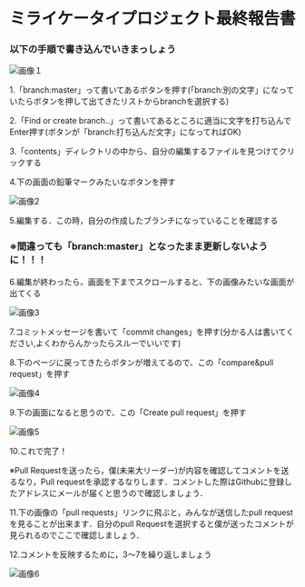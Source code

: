 # ミライケータイプロジェクト最終報告書

### 以下の手順で書き込んでいきまっしょう

![画像１](http://i.imgur.com/hFKcQYG.png)

1.「branch:master」って書いてあるボタンを押す(「branch:別の文字」になっていたらボタンを押して出てきたリストからbranchを選択する)

2.「Find or create branch..」って書いてあるところに適当に文字を打ち込んでEnter押す(ボタンが「branch:打ち込んだ文字」になってればOK)

3.「contents」ディレクトリの中から、自分の編集するファイルを見つけてクリックする

4.下の画面の鉛筆マークみたいなボタンを押す

![画像2](http://i.imgur.com/O1xb9cV.png)


5.編集する．この時，自分の作成したブランチになっていることを確認する

### **※間違っても「branch:master」となったまま更新しないように！！！**

6.編集が終わったら、画面を下までスクロールすると、下の画像みたいな画面が出てくる

![画像3](http://i.imgur.com/r8vn5iR.png)


7.コミットメッセージを書いて「commit changes」を押す(分かる人は書いてください,よくわからんかったらスルーでいいです)

8.下のページに戻ってきたらボタンが増えてるので、この「compare&pull request」を押す

![画像4](http://i.imgur.com/ovsqJGo.png)

9.下の画面になると思うので、この「Create pull request」を押す

![画像5](http://i.imgur.com/ksXJR9V.png)

10.これで完了！

※Pull Requestを送ったら，僕(未来大リーダー)が内容を確認してコメントを送るなり，Pull requestを承認するなりします．コメントした際はGithubに登録したアドレスにメールが届くと思うので確認しましょう．

11.下の画像の「pull requests」リンクに飛ぶと，みんなが送信したpull requestを見ることが出来ます．自分のpull Requestを選択すると僕が送ったコメントが見られるのでここで確認しましょう．

12.コメントを反映するために，3～7を繰り返しましょう


![画像6](http://i.imgur.com/HLKJixk.png)
